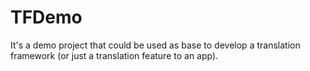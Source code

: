 # TFDemo

It's a demo project that could be used as base to develop a translation framework (or just a translation feature to an app).
